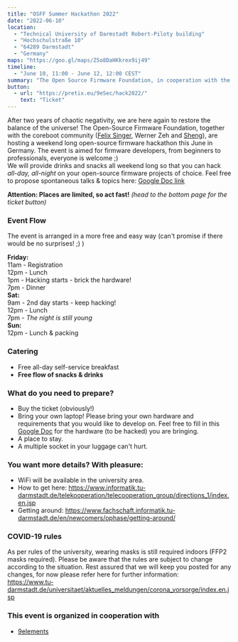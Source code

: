 ```yaml
---
title: "OSFF Summer Hackathon 2022"
date: "2022-06-10"
location:
  - "Technical University of Darmstadt Robert-Piloty building"
  - "Hochschulstraße 10"
  - "64289 Darmstadt"
  - "Germany"
maps: "https://goo.gl/maps/Z5o8DaHKkrex9ij49"
timeline:
  - "June 10, 11:00 - June 12, 12:00 CEST"
summary: "The Open Source Firmware Foundation, in cooperation with the coreboot community will organize a three day hackathon. Everyone from the Open-Source Firmware Community is welcome to join!"
button:
  - url: "https://pretix.eu/9eSec/hack2022/"
    text: "Ticket"
---
```


After two years of chaotic negativity, we are here again to restore the balance of the universe! The Open-Source Firmware Foundation, together with the coreboot community ([Felix Singer](https://twitter.com/felixsinger1), Werner Zeh and [Sheng](https://www.linkedin.com/in/tanleansheng)), are hosting a weekend long open-source firmware hackathon this June in Germany. The event is aimed for firmware developers, from beginners to professionals, everyone is welcome ;)  
We will provide drinks and snacks all weekend long so that you can hack *all-day, all-night* on your open-source firmware projects of choice. Feel free to propose spontaneous talks & topics here:
[Google Doc link](https://docs.google.com/document/d/1OKyvLMJjxxX3u7QNeIeluQxVRB1IkWqCp8-fFEpK1D0/edit?usp=sharing)


**Attention: Places are limited, so act fast!** *(head to the bottom page for the ticket button)*  


### Event Flow

The event is arranged in a more free and easy way (can't promise if there would be no surprises! ;) )

**Friday:**  
11am - Registration  
12pm - Lunch  
1pm  - Hacking starts - brick the hardware!  
7pm  - Dinner  
**Sat:**  
9am  - 2nd day starts - keep hacking!  
12pm - Lunch  
7pm  - *The night is still young*  
**Sun:**  
12pm - Lunch & packing

### Catering

- Free all-day self-service breakfast
- **Free flow of snacks & drinks**

### What do you need to prepare?

- Buy the ticket (obviously!)
- Bring your own laptop! Please bring your own hardware and requirements that you would like to develop on. Feel free to fill in this [Google Doc](https://docs.google.com/document/d/1OKyvLMJjxxX3u7QNeIeluQxVRB1IkWqCp8-fFEpK1D0/edit?usp=sharing) for the hardware (to be hacked) you are bringing.
- A place to stay.
- A multiple socket in your luggage can't hurt.

### You want more details? With pleasure:

- WiFi will be available in the university area.
- How to get here: <https://www.informatik.tu-darmstadt.de/telekooperation/telecooperation_group/directions_1/index.en.jsp>
- Getting around: <https://www.fachschaft.informatik.tu-darmstadt.de/en/newcomers/ophase/getting-around/>

### COVID-19 rules

As per rules of the university, wearing masks is still required indoors (FFP2 masks required). Please be aware that the rules are subject to change according to the situation. Rest assured that we will keep you posted for any changes, for now please refer here for further information:  
<https://www.tu-darmstadt.de/universitaet/aktuelles_meldungen/corona_vorsorge/index.en.jsp>

### This event is organized in cooperation with

- [9elements](https://9esec.io)
